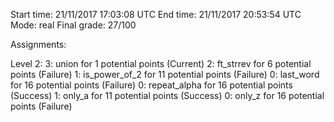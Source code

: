 Start time: 21/11/2017 17:03:08 UTC
End time: 21/11/2017 20:53:54 UTC
Mode: real
Final grade: 27/100


Assignments:

  Level 2:
    3: union for 1 potential points (Current)
    2: ft_strrev for 6 potential points (Failure)
    1: is_power_of_2 for 11 potential points (Failure)
    0: last_word for 16 potential points (Failure)
    0: repeat_alpha for 16 potential points (Success)
    1: only_a for 11 potential points (Success)
    0: only_z for 16 potential points (Failure)
